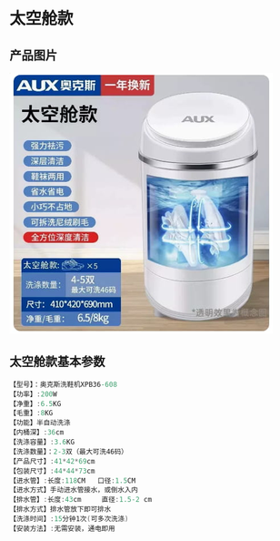 # 太空舱款

## 产品图片

![](./img/太空舱款.jpg)

## 太空舱款基本参数

```c#
【型号】：奥克斯洗鞋机XPB36-608
【功率】:200W
【净重】:6.5KG
【毛重】:8KG
【功能】半自动洗涤
【内桶深】:36cm
【洗涤容量】:3.6KG
【洗涤数量】：2-3双（最大可洗46码）
【产品尺寸】:41*42*69cm
【包装尺寸】:44*44*73cm
【进水管】:长度:118CM   口径:1.5CM
【进水方式】手动进水管接水，或倒水入内
【排水管】:长度:43cm     直径:1.5-2 cm
【排水方式】排水管放下即可排水
【洗涤时间】:15分钟1次(可多次洗涤)
【安装方法】:无需安装，通电即用
```
